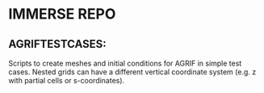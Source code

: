 # IMMERSE REPO
## AGRIFTESTCASES:
Scripts to create meshes and initial conditions for AGRIF in simple test cases. Nested grids can have a different vertical coordinate system (e.g. z with partial cells or s-coordinates).
